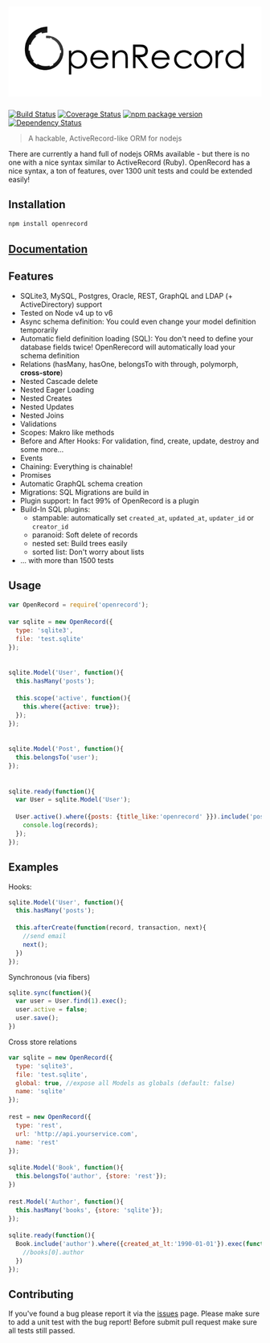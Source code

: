 ![OpenRecord](logo.png)
==========

[![Build Status](https://travis-ci.org/PhilWaldmann/openrecord.svg?branch=master)](https://travis-ci.org/PhilWaldmann/openrecord)
[![Coverage Status](http://coveralls.io/repos/PhilWaldmann/openrecord/badge.png)](https://coveralls.io/r/PhilWaldmann/openrecord)
[![npm package version](http://badge.fury.io/js/openrecord.png)](https://npmjs.org/package/openrecord)
[![Dependency Status](https://gemnasium.com/PhilWaldmann/openrecord.svg)](https://gemnasium.com/PhilWaldmann/openrecord)

> A hackable, ActiveRecord-like ORM for nodejs

There are currently a hand full of nodejs ORMs available - but there is no one with a nice syntax similar to ActiveRecord (Ruby).
OpenRecord has a nice syntax, a ton of features, over 1300 unit tests and could be extended easily!

## Installation

```bash
npm install openrecord
```

## [Documentation](https://github.com/PhilWaldmann/openrecord/wiki)

## Features

* SQLite3, MySQL, Postgres, Oracle, REST, GraphQL and LDAP (+ ActiveDirectory) support
* Tested on Node v4 up to v6
* Async schema definition: You could even change your model definition temporarily
* Automatic field definition loading (SQL): You don't need to define your database fields twice! OpenRerecord will automatically load your schema definition
* Relations (hasMany, hasOne, belongsTo with through, polymorph, **cross-store**)
* Nested Cascade delete
* Nested Eager Loading
* Nested Creates
* Nested Updates
* Nested Joins
* Validations
* Scopes: Makro like methods
* Before and After Hooks: For validation, find, create, update, destroy and some more...
* Events
* Chaining: Everything is chainable!
* Promises
* Automatic GraphQL schema creation
* Migrations: SQL Migrations are build in
* Plugin support: In fact 99% of OpenRecord is a plugin
* Build-In SQL plugins:
  * stampable: automatically set `created_at`, `updated_at`, `updater_id` or `creator_id`
  * paranoid: Soft delete of records
  * nested set: Build trees easily
  * sorted list: Don't worry about lists
* ... with more than 1500 tests



## Usage

```js
var OpenRecord = require('openrecord');

var sqlite = new OpenRecord({
  type: 'sqlite3',
  file: 'test.sqlite'
});


sqlite.Model('User', function(){
  this.hasMany('posts');

  this.scope('active', function(){
    this.where({active: true});
  });
});


sqlite.Model('Post', function(){
  this.belongsTo('user');
});


sqlite.ready(function(){
  var User = sqlite.Model('User');

  User.active().where({posts: {title_like:'openrecord' }}).include('posts').exec(function(records){
    console.log(records);
  });
});

```


## Examples

Hooks:

```js
sqlite.Model('User', function(){
  this.hasMany('posts');

  this.afterCreate(function(record, transaction, next){
    //send email
    next();
  })
});
```

Synchronous (via fibers)

```js
sqlite.sync(function(){
  var user = User.find(1).exec();
  user.active = false;
  user.save();
})
```

Cross store relations

```js
var sqlite = new OpenRecord({
  type: 'sqlite3',
  file: 'test.sqlite',
  global: true, //expose all Models as globals (default: false)
  name: 'sqlite'
});

rest = new OpenRecord({
  type: 'rest',
  url: 'http://api.yourservice.com',
  name: 'rest'
});

sqlite.Model('Book', function(){
  this.belongsTo('author', {store: 'rest'});
})

rest.Model('Author', function(){
  this.hasMany('books', {store: 'sqlite'});
});

sqlite.ready(function(){
  Book.include('author').where({created_at_lt:'1990-01-01'}).exec(function(books){
    //books[0].author
  })
});

```



## Contributing

If you've found a bug please report it via the [issues](https://github.com/PhilWaldmann/openrecord/issues) page. Please make sure to add a unit test with the bug report!
Before submit pull request make sure all tests still passed.
